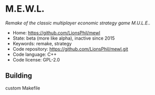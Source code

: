 # M.E.W.L.

_Remake of the classic multiplayer economic strategy game M.U.L.E.._

- Home: https://github.com/LionsPhil/mewl
- State: beta (more like alpha), inactive since 2015
- Keywords: remake, strategy
- Code repository: https://github.com/LionsPhil/mewl.git
- Code language: C++
- Code license: GPL-2.0

## Building

custom Makefile
